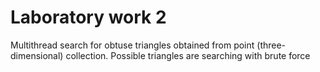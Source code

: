 # Laboratory work 2
Multithread search for obtuse triangles obtained from point (three-dimensional) collection. Possible triangles are searching with brute force
